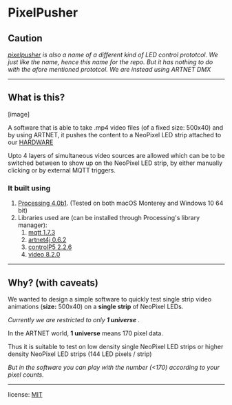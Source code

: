 # PixelPusher

## Caution

_[pixelpusher](https://github.com/hzeller/rpi-matrix-pixelpusher) is also a name of a different kind of LED control prototcol. We just like the name, hence this name for the repo. But it has nothing to do with the afore mentioned prototcol. We are instead using ARTNET DMX_

---

## What is this?

[image]

A software that is able to take .mp4 video files (of a fixed size: 500x40) and by using ARTNET, it pushes the content to a NeoPixel LED strip attached to our [HARDWARE]()

Upto 4 layers of simultaneous video sources are allowed which can be to be switched between to show up on the NeoPixel LED strip, by either manually clicking or by external MQTT triggers.

### It built using

1. [Processing 4.0b1](https://github.com/processing/processing4/releases/tag/processing-1276-4.0b1). (Tested on both macOS Monterey and Windows 10 64 bit)
2. Libraries used are (can be installed through Processing's library manager):
    1. [mqtt 1.7.3](https://github.com/256dpi/processing-mqtt/releases/download/v1.7.3/mqtt.zip)
    2. [artnet4j 0.6.2](https://github.com/cansik/artnet4j/releases/download/0.6.2/artnet4j.zip)
    3. [controlP5 2.2.6](https://github.com/sojamo/controlp5/releases/download/v2.2.6/controlP5-2.2.6.zip)
    4. [video 8.2.0](https://github.com/processing/processing-video/releases/download/r8-2.0/video-2.0.zip)

---

## Why? (with caveats)

We wanted to design a simple software to quickly test single strip video animations (__size:__ 500x40) on a __single strip__ of NeoPixel LEDs.

_Currently we are restricted to only __1 universe__ ._

In the ARTNET world, __1 universe__ means 170 pixel data.

Thus it is suitable to test on low density single NeoPixel LED strips or higher density NeoPixel LED strips (144 LED pixels / strip)

_But in the software you can play with the number (<170) according to your pixel counts._

---

license: [MIT]()
